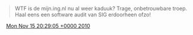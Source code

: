 > WTF is de mijn\.ing\.nl nu al weer kaduuk? Trage, onbetrouwbare troep\. Haal eens een software audit van SIG erdoorheen ofzo\!

<img src="../../media/tweet.ico" width="12" /> [Mon Nov 15 20:29:05 +0000 2010](https://twitter.com/DromerDenker/status/4269680390836224)